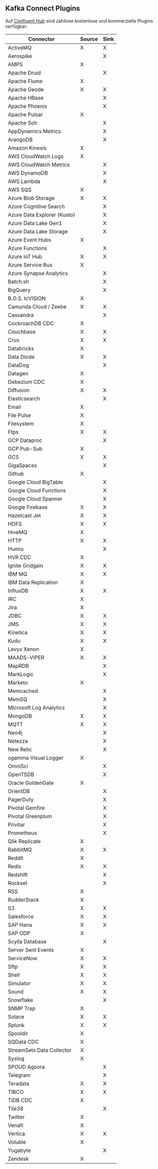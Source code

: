 ## Kafka Connect Plugins

Auf [Confluent Hub](https://www.confluent.io/hub/) sind zahllose kostenlose und kommerzielle Plugins verfügbar:

|Connector                      |Source|Sink|
|-------------------------------|------|----|
|ActiveMQ                       |X     |X   |
|Aerospike                      |      |X   |
|AMPS                           |X     |    |
|Apache Druid                   |      |X   |
|Apache Flume                   |X     |    |
|Apache Geode                   |X     |X   |
|Apache HBase                   |      |X   |
|Apache Phoenix                 |      |X   |
|Apache Pulsar                  |X     |    |
|Apache Solr                    |      |X   |
|AppDynamics Metrics            |      |X   |
|ArangoDB                       |      |X   |
|Amazon Kinesis                 |X     |    |
|AWS CloudWatch Logs            |X     |    |
|AWS CloudWatch Metrics         |      |X   |
|AWS DynamoDB                   |      |X   |
|AWS Lambda                     |      |X   |
|AWS SQS                        |X     |    |
|Azure Blob Storage             |X     |X   |
|Azure Cognitive Search         |      |X   |
|Azure Data Explorer (Kusto)    |      |X   |
|Azure Data Lake Gen1           |      |X   |
|Azure Data Lake Storage        |      |X   |
|Azure Event Hubs               |X     |    |
|Azure Functions                |      |X   |
|Azure IoT Hub                  |X     |X   |
|Azure Service Bus              |X     |    |
|Azure Synapse Analytics        |      |X   |
|Batch.sh                       |      |X   |
|BigQuery                       |      |X   |
|B.O.S. tcVISION                |X     |    |
|Camunda Cloud / Zeebe          |X     |X   |
|Cassandra                      |      |X   |
|CockroachDB CDC                |X     |    |
|Couchbase                      |X     |X   |
|Crux                           |X     |X   |
|Databricks                     |X     |    |
|Data Diode                     |X     |X   |
|DataDog                        |      |X   |
|Datagen                        |X     |    |
|Debezium CDC                   |X     |    |
|Diffusion                      |X     |X   |
|Elasticsearch                  |      |X   |
|Email                          |X     |    |
|File Pulse                     |X     |    |
|Filesystem                     |X     |    |
|Ftps                           |X     |X   |
|GCP Dataproc                   |      |X   |
|GCP Pub-Sub                    |X     |    |
|GCS                            |X     |X   |
|GigaSpaces                     |      |X   |
|Github                         |X     |    |
|Google Cloud BigTable          |      |X   |
|Google Cloud Functions         |      |X   |
|Google Cloud Spanner           |      |X   |
|Google Firebase                |X     |X   |
|Hazelcast Jet                  |X     |X   |
|HDFS                           |X     |X   |
|HiveMQ                         |X     |    |
|HTTP                           |X     |X   |
|Humio                          |      |X   |
|HVR CDC                        |X     |    |
|Ignite Gridgain                |X     |X   |
|IBM MQ                         |X     |X   |    
|IBM Data Replication           |X     |    |    
|InfluxDB                       |X     |X   |
|IRC                            |X     |    |
|Jira                           |X     |    |
|JDBC                           |X     |X   |
|JMS                            |X     |X   |
|Kinetica                       |X     |X   |
|Kudu                           |X     |X   |
|Levyx Xenon                    |X     |    |
|MAADS-VIPER                    |X     |X   |
|MapRDB                         |      |X   |
|MarkLogic                      |      |X   |
|Marketo                        |X     |    |
|Memcached                      |      |X   |
|MemSQ                          |      |X   |
|Microsoft Log Analytics        |      |X   |
|MongoDB                        |X     |X   |
|MQTT                           |X     |X   |
|Neo4j                          |      |X   |
|Netezza                        |      |X   |
|New Relic                      |      |X   |
|ogamma Visual Logger           |X     |    |
|OmniSci                        |      |X   |
|OpenTSDB                       |      |X   |
|Oracle GoldenGate              |X     |    |
|OrientDB                       |      |X   |
|PagerDuty                      |      |X   |
|Pivotal Gemfire                |      |X   |
|Pivotal Greenplum              |      |X   |
|Privitar                       |      |X   |
|Prometheus                     |      |X   |
|Qlik Replicate                 |X     |    |
|RabbitMQ                       |X     |X   |
|Reddit                         |X     |    |
|Redis                          |X     |X   |
|Redshift                       |      |X   |
|Rockset                        |      |X   |
|RSS                            |X     |    |
|RudderStack                    |X     |    |
|S3                             |X     |X   |
|Salesforce                     |X     |X   |
|SAP Hana                       |X     |X   |
|SAP ODP                        |X     |    |
|Scylla Database                |      |X   |
|Server Sent Events             |X     |    |
|ServiceNow                     |X     |X   |
|Sftp                           |X     |X   |
|Shell                          |X     |X   |
|Simulator                      |X     |X   |
|Sound                          |X     |X   |
|Snowflake                      |      |X   |
|SNMP Trap                      |X     |    |
|Solace                         |X     |X   |
|Splunk                         |X     |X   |
|Spooldir                       |X     |    |
|SQData CDC                     |X     |    |
|StreamSets Data Collector      |X     |    |
|Syslog                         |X     |    |
|SPOUD Agoora                   |      |X   |
|Telegram                       |      |X   |
|Teradata                       |X     |X   |
|TIBCO                          |X     |X   |
|TiDB CDC                       |X     |    |
|Tile38                         |      |X   |
|Twitter                        |X     |    |
|Venafi                         |X     |    |
|Vertica                        |X     |X   |
|Voluble                        |X     |    |
|Yugabyte                       |      |X   |
|Zendesk                        |X     |    |
